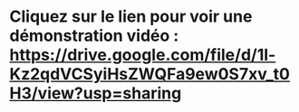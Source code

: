 # Cliquez sur le lien  pour voir une démonstration vidéo : https://drive.google.com/file/d/1l-Kz2qdVCSyiHsZWQFa9ew0S7xv_t0H3/view?usp=sharing
 
